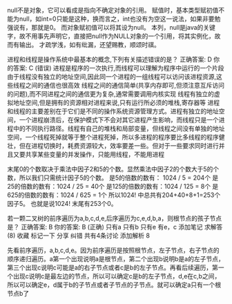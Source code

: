 null不是对象，它可以看成是指向不确定对象的引用。
赋值时，基本类型赋初值不能为null，如int=0只能是这种，换而言之，int也没有为空这一说法，如果非要勉强说有，那就是0。
而对象赋初值可以将其设为null。
本列，null是java的关键字，故不用事先声明它，直接把null作为NULL对象的一个引用，将其实例化，故而有输出。
才疏学浅，如有纰漏，还望赐教，顺颂时祺。

进程和线程是操作系统中最基本的概念,下列有关描述错误的是？
正确答案: D   你的答案: C (错误)
进程是程序的一次执行,而线程可以理解为程序中运行的一个片段
由于线程没有独立的地址空间,因此同一个进程的一组线程可以访问该进程资源,这些线程之间的通信也很高效
线程之间的通信简单(共享内存即可,但须注意互斥访问的问题),而不同进程之间的通信更为复杂,通常需要调用内核实现
线程有独立的虚拟地址空间,但是拥有的资源相对进程来说,只有运行所必须的堆栈,寄存器等
进程和线程的主要差别在于它们是不同的操作系统资源管理方式。进程有独立的地址空间，一个进程崩溃后，在保护模式下不会对其它进程产生影响，而线程只是一个进程中的不同执行路径。线程有自己的堆栈和局部变量，但线程之间没有单独的地址空间，一个线程死掉就等于整个进程死掉，所以多进程的程序要比多线程的程序健壮，但在进程切换时，耗费资源较大，效率要差一些。但对于一些要求同时进行并且又要共享某些变量的并发操作，只能用线程，不能用进程





末尾0的个数取决于乘法中因子2和5的个数。显然乘法中因子2的个数大于5的个数，所以我们只需统计因子5的个数。 
是5的倍数的数有： 1024 / 5 = 204个 
是25的倍数的数有：1024 / 25 = 40个 
是125的倍数的数有：1024 / 125 = 8个 
是625的倍数的数有：1024 / 625 = 1个 
所以1024! 中总共有204+40+8+1=253个因子5。 
也就是说1024! 末尾有253个0。


若一颗二叉树的前序遍历为a,b,c,d,e,后序遍历为c,e,d,b,a，则根节点的孩子节点是？
正确答案: B   你的答案: B (正确)
只有a
只有b
只有e
有e，c
添加笔记
求解答(8)
收藏
标记一下
分享
纠错
共有4条讨论 添加解析
8


先看前序遍历，a,b,c,d,e。因为前序遍历是按照根节点，左子节点，右子节点的顺序递归遍历。a第一个出现说明a是根节点，第二个出现b说明b是a的左子节点，第三个出现c说明c可能是a的右子节点或者c是b的左子节点。再看后续遍历，第一个出现c说明c是最左边的节点，所以可以确定c是b的左子节点，d,e在c,b之间，所以可以确定e，d属于b的子节点或者子节点的子节点。就可以确定a只有一个根节点b了